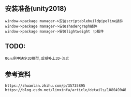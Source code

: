 ## 安装准备(unity2018)
	window->package manager->安装scriptablebuildpipeline插件
	window->package manager->安装shadergraph插件
	window->package manager->安装lightweight rp插件

## TODO:
	06示例中缺少3D模型,后期补上3D-流光

## 参考资料
	https://zhuanlan.zhihu.com/p/35735895
	https://blog.csdn.net/linxinfa/article/details/108049048
